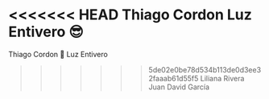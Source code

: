 <<<<<<< HEAD
Thiago Cordon
Luz Entivero :sunglasses:
=======
Thiago Cordon :cowboy_hat_face:
Luz Entivero
>>>>>>> 5de02e0be78d534b113de0d3ee32faaab61d55f5
Liliana Rivera
Juan David García
